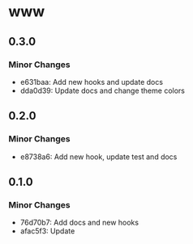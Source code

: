# www

## 0.3.0

### Minor Changes

- e631baa: Add new hooks and update docs
- dda0d39: Update docs and change theme colors

## 0.2.0

### Minor Changes

- e8738a6: Add new hook, update test and docs

## 0.1.0

### Minor Changes

- 76d70b7: Add docs and new hooks
- afac5f3: Update
